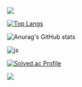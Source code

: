 <img src="https://capsule-render.vercel.app/api?type=waving&color=BDBDC8&height=150&section=header&text=Hoon%20&fontSize=90" />



[![Top Langs](https://github-readme-stats.vercel.app/api/top-langs/?username=hoonjo123)](https://github.com/anuraghazra/github-readme-stats)


![Anurag's GitHub stats](https://github-readme-stats.vercel.app/api?username=hoonjo123&hide=contribs,prs&show_icons=true&theme=graywhite)

![js](https://img.shields.io/badge/JavaScript-F7DF1E?style=for-the-badge&logo=JavaScript&logoColor=white)

[![Solved.ac Profile](http://mazassumnida.wtf/api/v2/generate_badge?boj=johoon030)](https://solved.ac/백준아이디/)

<img src="https://capsule-render.vercel.app/api?type=waving&color=BDBDC8&height=150&section=footer" />
